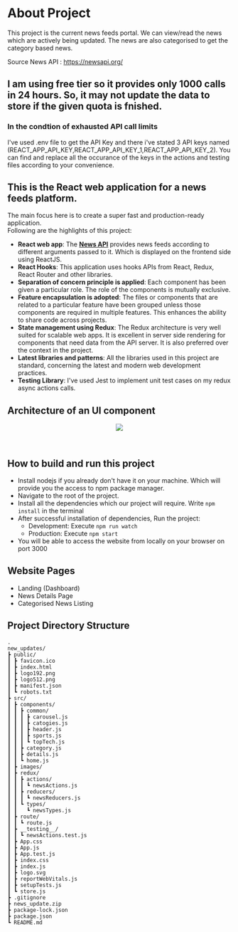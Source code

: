 # About Project

This project is the current news feeds portal. We can view/read the news which are actively being updated.
The news are also categorised to get the category based news.

Source News API : https://newsapi.org/

## I am using free tier so it provides only 1000 calls in 24 hours. So, it may not update the data to store if the given quota is fnished.

### In the condtion of exhausted API call limits

I've used .env file to get the API Key and there i've stated 3 API keys named (REACT_APP_API_KEY,REACT_APP_API_KEY_1,REACT_APP_API_KEY_2).
You can find and replace all the occurance of the keys in the actions and testing files according to your convenience.

## This is the React web application for a news feeds platform.

The main focus here is to create a super fast and production-ready application.
<br>
Following are the highlights of this project:

- **React web app**: The [**News API**](https://newsapi.org/) provides news feeds according to different arguments passed to it. Which is displayed on the frontend side using ReactJS.
- **React Hooks**: This application uses hooks APIs from React, Redux, React Router and other libraries.
- **Separation of concern principle is applied**: Each component has been given a particular role. The role of the components is mutually exclusive.
- **Feature encapsulation is adopted**: The files or components that are related to a particular feature have been grouped unless those components are required in multiple features. This enhances the ability to share code across projects.
- **State management using Redux**: The Redux architecture is very well suited for scalable web apps. It is excellent in server side rendering for components that need data from the API server. It is also preferred over the context in the project.
- **Latest libraries and patterns**: All the libraries used in this project are standard, concerning the latest and modern web development practices.
- **Testing Library**: I've used Jest to implement unit test cases on my redux async actions calls.

## Architecture of an UI component

<p align="center">
   <img src="./src/images/ui-component-architecture.png">
</p>
<br>

## How to build and run this project

- Install nodejs if you already don't have it on your machine. Which will provide you the access to npm package manager.
- Navigate to the root of the project.
- Install all the dependencies which our project will require. Write `npm install` in the terminal
- After successful installation of dependencies, Run the project:
  - Development: Execute `npm run watch`
  - Production: Execute `npm start`
- You will be able to access the website from locally on your browser on port 3000

## Website Pages

- Landing (Dashboard)
- News Details Page
- Categorised News Listing

## Project Directory Structure

```
.
new_updates/
┣ public/
┃ ┣ favicon.ico
┃ ┣ index.html
┃ ┣ logo192.png
┃ ┣ logo512.png
┃ ┣ manifest.json
┃ ┗ robots.txt
┣ src/
┃ ┣ components/
┃ ┃ ┣ common/
┃ ┃ ┃ ┣ carousel.js
┃ ┃ ┃ ┣ catogies.js
┃ ┃ ┃ ┣ header.js
┃ ┃ ┃ ┣ sports.js
┃ ┃ ┃ ┗ topTech.js
┃ ┃ ┣ category.js
┃ ┃ ┣ details.js
┃ ┃ ┗ home.js
┃ ┣ images/
┃ ┣ redux/
┃ ┃ ┣ actions/
┃ ┃ ┃ ┗ newsActions.js
┃ ┃ ┣ reducers/
┃ ┃ ┃ ┗ newsReducers.js
┃ ┃ ┗ types/
┃ ┃   ┗ newsTypes.js
┃ ┣ route/
┃ ┃ ┗ route.js
┃ ┣ __testing__/
┃ ┃ ┗ newsActions.test.js
┃ ┣ App.css
┃ ┣ App.js
┃ ┣ App.test.js
┃ ┣ index.css
┃ ┣ index.js
┃ ┣ logo.svg
┃ ┣ reportWebVitals.js
┃ ┣ setupTests.js
┃ ┗ store.js
┣ .gitignore
┣ news_update.zip
┣ package-lock.json
┣ package.json
┗ README.md
```

